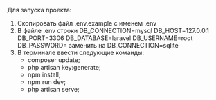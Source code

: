 Для запуска проекта:
1. Скопировать файл .env.example с именем .env
2. В файле .env строки
   DB_CONNECTION=mysql
   DB_HOST=127.0.0.1
   DB_PORT=3306
   DB_DATABASE=laravel
   DB_USERNAME=root
   DB_PASSWORD=
заменить на
   DB_CONNECTION=sqlite
3. В терминале ввести следующие команды:
   - composer update;
   - php artisan key:generate;
   - npm install;
   - npm run dev;
   - php artisan serve;
